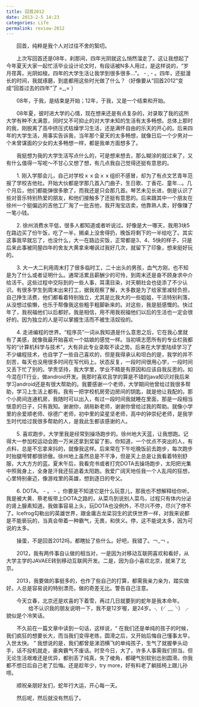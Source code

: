 ```yaml
---
title: 回首2012
date: 2013-2-5 14:23
categories: Life
permalink: review-2012
---
```


　　回首，纯粹是我个人对过往不舍的絮叨。

　　上次写回首还是08年，刹那间，四年光阴就这么悄然溜走了。这让我想起了今年夏天大家一起忙活毕业设计论文时，有段话被N多人用过，是这样说的，“岁月荏苒，光阴如梭。四年的大学生活让我学到很多很多...”。 - , -  。四年，还挺漫长的时间，我就琢磨，到底都用这些时光做了什么？（好像要从“回首2012”变成“回首过去的四年”了 =_,= ）

　　08年，于我，是结束是开始；12年，于我，又是一个结束和开始。
 
　　08年夏，彼时进大学的心情，现在想来还是有点复杂的，对录取了我的这所大学有种不太满意，同时又不可抑止的对大学未知的生活有太多畅想。总体上那时的我，刚脱离了高中挤压式枯燥学习生活，还是满怀自由的乐天的开心的。后来四年的大学生活，用事实告诉我，当年那个夏天的太多畅想，就像日后一个少男对一个未曾谋面的少女的太多畅想一样，都是我单方面想多了。

　　我挺想为我的大学生活写点什么的，可是想来想去，那么糊涂的就过来了，又有什么值得一写呢～不甘心又想了想，有几点我自己觉得还挺有意思的。

　　1. 刚入学那会儿，自己对学校ｘｘ会ｘｘ组织不感冒，却为了有点文艺青年范报了学校吉他社。开始大伙都是学那几首入门曲子，生日歌、丁香花、童年...。几个月后，他们都能弹很多歌了，而我还是只会那几首。琴艺未见长进，倒是认识了些对音乐特别热爱的朋友，和他们接触多了还挺有意思的。后来跟其中一个朋友在徐州一个挺偏远的吉他工厂淘了一批吉他，我开淘宝店卖，他靠熟人卖，好像赚了一笔小钱。

　　2. 徐州消费水平低，很多人都知道或者听说过。好像是大一哪天，我用3块5在路边买了份午饭，吃了一半，搁桌上没舍得扔，晚饭将剩下的一半给吃了。其实这事我早就忘了，也没什么，大一在路边买饭，正常都是3、4、5快的样子，只是后来此事被同屋四年的舍友大黄拿来嘲讽过我好几次，就留下了印象，想来挺好玩的。

　　3. 大一大二利用周末打了很多临时工，二十出头的男孩，血气方刚，也不知是为了什么或者证明什么。通常活累且薪酬少的可怜，到周末还是奋不顾身求中介给活干。这些过程中交际到的一些人事，耳濡目染，对天朝社会也徒添了不少认识。有很多学生到周末出来打工，据我观察了解，大多数是为了给家里减轻负担，自己挣生活费，他们都看着特别独立，尤其是比我大的一些姐姐，干活特别利落，从没想过偷懒，也乐于帮像我这些粗手粗脚新来的。对这些，我是挺感慨的。快过年了，我祝福他们以后都好。我是相信，用不用我祝福他们以后的生活也一定会很好的。因为独立的人是可以掌握生活而不被生活奴役的。

　　4. 走进编程的世界。“程序员”一词从我知道是什么意思之后，它在我心里就有了美感，就像我最开始喜欢一个姑娘的感觉一样。当初填志愿所有的专业栏我都写的“计算机科学与技术”，大有非此专业录取不读之势。后来在大学里陆续学习了不少编程技术，也自学了一些自己喜欢的，但是我得承认和坦白的是，我学的并不刻苦，每天也没用很多时间在写代码上。状态反复，一段时间很用心学，一段时间又丢下忙了别的。学贵坚持，我大学里，学业不精是有原因和应该自我反思的。如今混在IT行业，做android开发。我那时喜欢且学的算是不错的java知识对我后来学习android还是有很大帮助的。我要感谢一个老师，大学期间他曾给过我很多帮助，学习上生活上都有。我有一把学校机房旁边房间的钥匙，就是他让我配的。那个小房间连通机房，我随时可以出入，有过一段时间我就睡在里面，那是一段相当惬意的日子，只有我知。谢谢你，胡局新老师，谢谢你曾给过我的帮助。就像小学里的余爱顺老师、徐德广老师，初中里的梁星坚老师，高中的钟崇纪老师，是我学生时代给过我很多帮助的人，是我此生都该感谢的人。

　　5. 喜欢跑步。大学里我是经常到操场跑步的。徐州地大天蓝，让我想跑。记得大一参加校运动会跑一万米还拿到奖留了影。你知道，一个优点不突出的人，有点料，总是不忘拿来抖的，就像我这样。后来常在下午吃晚饭前去跑步，每次跑步时抬腿甩臂都很骄傲。徐州地上虽然总是不干净，但是天上总是让我看着特别舒服，大大方方的蓝。夏末午后，我看完书或者打完DOTA去操场跑步，太阳把光集中照我身上，全身是汗我还狂追着太阳跑。我爱广阔天地任我一个人乱闯的狂想，心里特别豪迈，像游戏里的英雄，想到逐日的夸父。

　　6. DOTA。  -  。 - ，你要是不知道它是什么玩意儿，那我也不想解释给你听。我是被大黄、蔡老板带上DOTA之路的，从菜鸟到说别人菜鸟，过程只有体内分泌的肾上腺素知道。我做事容易上头，玩DOTA也没例外，不尽兴不停，尽兴了停不了。Icefrog勾勒出的英雄世界，跟金庸古龙梁羽生的武侠世界一样，对我来说都是不能亵玩的，当真会带着一种霸气，无畏，和侠义。停，这不能说太多，因为可说的太多。

　　操蛋，不是回首2012吗，都瞎扯了些什么。好吧，我错了。￢_￢  。

　　2012，我有两件事自认做的相当对，一是因为对移动互联网喜欢和看好，从大学主学的JAVAEE转到移动互联网开发。二是，因为自小喜欢北京，就来了北京。

　　2013，我要做的事挺多的，也作了些自己的打算，都需我亲力亲为，踏实做好。人总是容易说的特别漂亮，做的奇差无比。警告自己注意。

　　今天立春，北京还是欢喜的下着雪，再过几日就要到的蛇年是我本命年。
　　
　　给不认识我的朋友说明一下，我不是12岁喔，是24岁。╮ (╯﹏╰）╭貌似是个冷笑话。

　　不久前在一篇文章中读到一句话，这样说，“ 在我们还是单纯的孩子的时候，我们疯狂的想要长大，而当我们变得老练，圆滑之后，又开始后悔自己懂事太早，入世太快。 ” 我想说的是，我们都曾是涕泗横飞的单纯孩子，生气了就握拳头动手，话不投机就走，豪爽霸气不废话。时至今日，大了，许多人事需我们担当。但无论生活艰难还是优异，都别丢了纯真，失了棱角，都硬气别软别怂别圆滑。你我都不想日后自己老了后悔。还是趁年少，try more，好有料老了躺摇椅上跟儿孙唠。

　　顺祝亲朋好友们，蛇年行大运，开心每一天。

　　然后呢，然后就没有然后了。